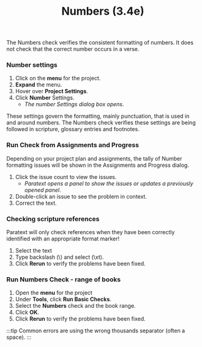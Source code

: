 ﻿---
title: Numbers (3.4e)
---
The Numbers check verifies the consistent formatting of numbers. It does not check that the correct number occurs in a verse.

### Number settings

1.  Click on the **menu** for the project.
1.  **Expand** the menu.
1.  Hover over **Project Settings**.
1.  Click **Number** Settings.  
    -  *The number Settings dialog box opens*.

These settings govern the formatting, mainly punctuation, that is used in and around numbers. The Numbers check verifies these settings are being followed in scripture, glossary entries and footnotes.

### Run Check from Assignments and Progress

Depending on your project plan and assignments, the tally of Number formatting issues will be shown in the Assignments and Progress dialog.

1.  Click the issue count to view the issues.  
    -  *Paratext opens a panel to show the issues or updates a previously opened panel*.
1.  Double-click an issue to see the problem in context.
1.  Correct the text.

### Checking scripture references

Paratext will only check references when they have been correctly identified with an appropriate format marker!

1.  Select the text
1.  Type backslash (\\) and select (\\xt).
1.  Click **Rerun** to verify the problems have been fixed.

### Run Numbers Check - range of books

1.  Open the **menu** for the project
1.  Under **Tools**, click **Run Basic Checks**.
1.  Select the **Numbers** check and the book range.
1.  Click **OK**.
1.  Click **Rerun** to verify the problems have been fixed.

:::tip
Common errors are using the wrong thousands separator (often a space).
:::
